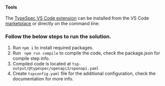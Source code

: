 #### Tools

The [TypeSpec VS Code extension](https://marketplace.visualstudio.com/items?itemName=typespec.typespec-vscode) can be installed from the VS Code [marketplace](https://marketplace.visualstudio.com/items?itemName=typespec.typespec-vscode) or directly on the command line:

### Follow the below steps to run the solution.

1. Run ```npm i``` to install required packages.
2. Run ``` npm run compile``` to compile the code, check the package.json for compile step info.
3. Compiled code is located at ```tsp-output/@typespec/openapi3/openapi.yaml```
4. Create ```tspconfig.yaml``` file for the additional configuration, check the documentation for more info.
